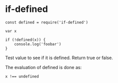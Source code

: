 # if-defined

    const defined = require('if-defined')

    var x

    if (!defined(x)) {
        console.log('foobar')
    }

Test value to see if it is defined. Return true or false.

The evaluation of defined is done as:

    x !== undefined